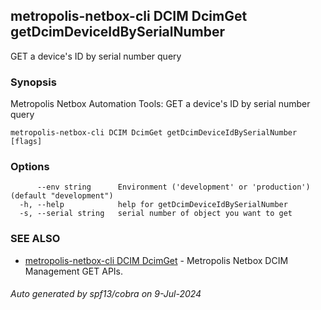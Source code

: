 ## metropolis-netbox-cli DCIM DcimGet getDcimDeviceIdBySerialNumber

GET a device's ID by serial number query

### Synopsis


Metropolis Netbox Automation Tools:
  GET a device's ID by serial number query

```
metropolis-netbox-cli DCIM DcimGet getDcimDeviceIdBySerialNumber [flags]
```

### Options

```
      --env string      Environment ('development' or 'production') (default "development")
  -h, --help            help for getDcimDeviceIdBySerialNumber
  -s, --serial string   serial number of object you want to get
```

### SEE ALSO

* [metropolis-netbox-cli DCIM DcimGet]()	 - Metropolis Netbox DCIM Management GET APIs.

###### Auto generated by spf13/cobra on 9-Jul-2024

